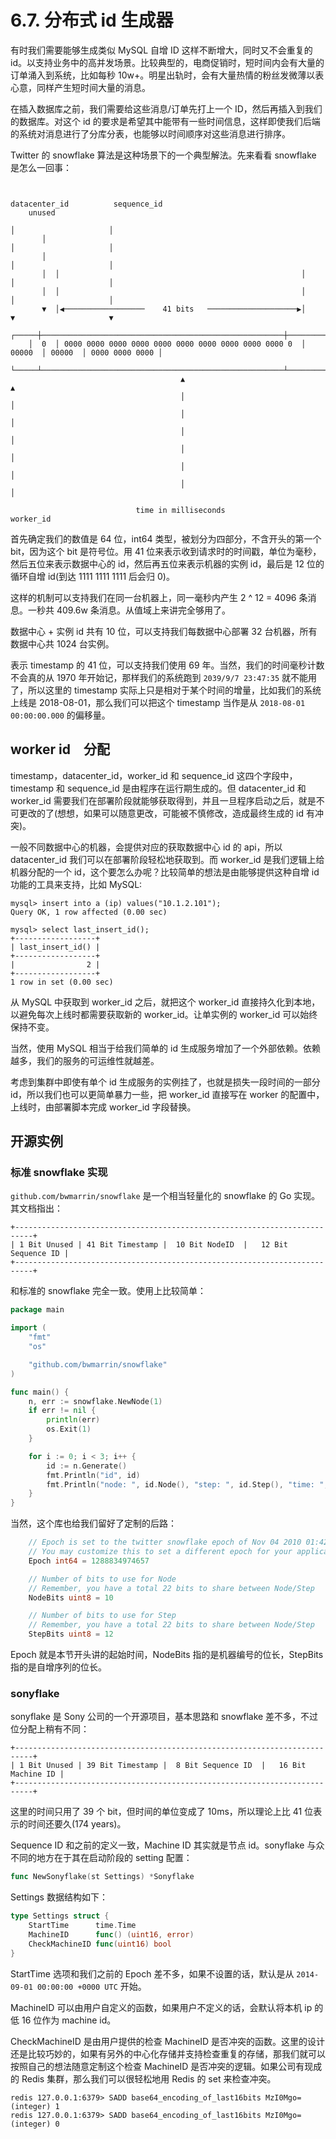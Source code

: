 # 6.7. 分布式 id 生成器

有时我们需要能够生成类似 MySQL 自增 ID 这样不断增大，同时又不会重复的 id。以支持业务中的高并发场景。比较典型的，电商促销时，短时间内会有大量的订单涌入到系统，比如每秒 10w+。明星出轨时，会有大量热情的粉丝发微薄以表心意，同样产生短时间大量的消息。

在插入数据库之前，我们需要给这些消息/订单先打上一个 ID，然后再插入到我们的数据库。对这个 id 的要求是希望其中能带有一些时间信息，这样即使我们后端的系统对消息进行了分库分表，也能够以时间顺序对这些消息进行排序。

Twitter 的 snowflake 算法是这种场景下的一个典型解法。先来看看 snowflake 是怎么一回事：

```
                                                                                                     
                                                               datacenter_id          sequence_id    
    unused                                                                                           
                                                                      │                     │        
       │                                                              │                     │        
       │                                                              │                     │        
       │  │                                                      │    │                     │        
       │  │                                                      │    │                     │        
       ▼  │◀──────────────────    41 bits   ────────────────────▶│    ▼                     ▼        
    ┌─────┼──────────────────────────────────────────────────────┼────────┬────────┬────────────────┐
    │  0  │ 0000 0000 0000 0000 0000 0000 0000 0000 0000 0000 0  │ 00000  │ 00000  │ 0000 0000 0000 │
    └─────┴──────────────────────────────────────────────────────┴────────┴────────┴────────────────┘
                                      ▲                                        ▲                     
                                      │                                        │                     
                                      │                                        │                     
                                      │                                        │                     
                                      │                                        │                     
                                      │                                        │                     
                                      │                                        │                     
                                                                                                     
                            time in milliseconds                          worker_id                  

```

首先确定我们的数值是 64 位，int64 类型，被划分为四部分，不含开头的第一个 bit，因为这个 bit 是符号位。用 41 位来表示收到请求时的时间戳，单位为毫秒，然后五位来表示数据中心的 id，然后再五位来表示机器的实例 id，最后是 12 位的循环自增 id(到达 1111 1111 1111 后会归 0)。

这样的机制可以支持我们在同一台机器上，同一毫秒内产生 2 ^ 12 = 4096 条消息。一秒共 409.6w 条消息。从值域上来讲完全够用了。

数据中心 + 实例 id 共有 10 位，可以支持我们每数据中心部署 32 台机器，所有数据中心共 1024 台实例。

表示 timestamp 的 41 位，可以支持我们使用 69 年。当然，我们的时间毫秒计数不会真的从 1970 年开始记，那样我们的系统跑到 `2039/9/7 23:47:35` 就不能用了，所以这里的 timestamp 实际上只是相对于某个时间的增量，比如我们的系统上线是 2018-08-01，那么我们可以把这个 timestamp 当作是从 `2018-08-01 00:00:00.000` 的偏移量。

## worker id　分配

timestamp，datacenter_id，worker_id 和 sequence_id 这四个字段中，timestamp 和 sequence_id 是由程序在运行期生成的。但 datacenter_id 和 worker_id 需要我们在部署阶段就能够获取得到，并且一旦程序启动之后，就是不可更改的了(想想，如果可以随意更改，可能被不慎修改，造成最终生成的 id 有冲突)。

一般不同数据中心的机器，会提供对应的获取数据中心 id 的 api，所以 datacenter_id 我们可以在部署阶段轻松地获取到。而 worker_id 是我们逻辑上给机器分配的一个 id，这个要怎么办呢？比较简单的想法是由能够提供这种自增 id 功能的工具来支持，比如 MySQL:

```shell
mysql> insert into a (ip) values("10.1.2.101");
Query OK, 1 row affected (0.00 sec)

mysql> select last_insert_id();
+------------------+
| last_insert_id() |
+------------------+
|                2 |
+------------------+
1 row in set (0.00 sec)
```

从 MySQL 中获取到 worker_id 之后，就把这个 worker_id 直接持久化到本地，以避免每次上线时都需要获取新的 worker_id。让单实例的 worker_id 可以始终保持不变。

当然，使用 MySQL 相当于给我们简单的 id 生成服务增加了一个外部依赖。依赖越多，我们的服务的可运维性就越差。

考虑到集群中即使有单个 id 生成服务的实例挂了，也就是损失一段时间的一部分 id，所以我们也可以更简单暴力一些，把 worker_id 直接写在 worker 的配置中，上线时，由部署脚本完成 worker_id 字段替换。

## 开源实例

### 标准 snowflake 实现

`github.com/bwmarrin/snowflake` 是一个相当轻量化的 snowflake 的 Go 实现。其文档指出：

```
+--------------------------------------------------------------------------+
| 1 Bit Unused | 41 Bit Timestamp |  10 Bit NodeID  |   12 Bit Sequence ID |
+--------------------------------------------------------------------------+
```

和标准的 snowflake 完全一致。使用上比较简单：

```go
package main

import (
    "fmt"
    "os"

    "github.com/bwmarrin/snowflake"
)

func main() {
    n, err := snowflake.NewNode(1)
    if err != nil {
        println(err)
        os.Exit(1)
    }

    for i := 0; i < 3; i++ {
        id := n.Generate()
        fmt.Println("id", id)
        fmt.Println("node: ", id.Node(), "step: ", id.Step(), "time: ", id.Time(), "\n")
    }
}

```

当然，这个库也给我们留好了定制的后路： 

```go
    // Epoch is set to the twitter snowflake epoch of Nov 04 2010 01:42:54 UTC
    // You may customize this to set a different epoch for your application.
    Epoch int64 = 1288834974657

    // Number of bits to use for Node
    // Remember, you have a total 22 bits to share between Node/Step
    NodeBits uint8 = 10

    // Number of bits to use for Step
    // Remember, you have a total 22 bits to share between Node/Step
    StepBits uint8 = 12
```

Epoch 就是本节开头讲的起始时间，NodeBits 指的是机器编号的位长，StepBits 指的是自增序列的位长。

### sonyflake

sonyflake 是 Sony 公司的一个开源项目，基本思路和 snowflake 差不多，不过位分配上稍有不同：

```
+--------------------------------------------------------------------------+
| 1 Bit Unused | 39 Bit Timestamp |  8 Bit Sequence ID  |   16 Bit Machine ID |
+--------------------------------------------------------------------------+
```

这里的时间只用了 39 个 bit，但时间的单位变成了 10ms，所以理论上比 41 位表示的时间还要久(174 years)。

Sequence ID 和之前的定义一致，Machine ID 其实就是节点 id。sonyflake 与众不同的地方在于其在启动阶段的 setting 配置：

```go
func NewSonyflake(st Settings) *Sonyflake
```

Settings 数据结构如下：

```go
type Settings struct {
    StartTime      time.Time
    MachineID      func() (uint16, error)
    CheckMachineID func(uint16) bool
}
```

StartTime 选项和我们之前的 Epoch 差不多，如果不设置的话，默认是从 `2014-09-01 00:00:00 +0000 UTC` 开始。

MachineID 可以由用户自定义的函数，如果用户不定义的话，会默认将本机 ip 的低 16 位作为 machine id。

CheckMachineID 是由用户提供的检查 MachineID 是否冲突的函数。这里的设计还是比较巧妙的，如果有另外的中心化存储并支持检查重复的存储，那我们就可以按照自己的想法随意定制这个检查 MachineID 是否冲突的逻辑。如果公司有现成的 Redis 集群，那么我们可以很轻松地用 Redis 的 set 来检查冲突。

```shell
redis 127.0.0.1:6379> SADD base64_encoding_of_last16bits MzI0Mgo=
(integer) 1
redis 127.0.0.1:6379> SADD base64_encoding_of_last16bits MzI0Mgo=
(integer) 0
```
